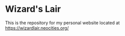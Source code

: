 # Wizard's Lair

This is the repository for my personal website located at https://wizardlair.neocities.org/
